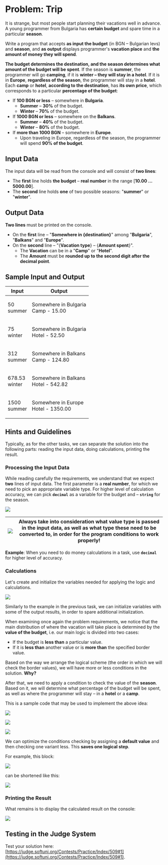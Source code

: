 # Problem: Trip

It is strange, but most people start planning their vacations well in advance. A young programmer from Bulgaria has **certain budget** and spare time in a particular **season**.

Write a program that accepts **as input the budget** (in BGN – Bulgarian levs) and **season**, and **as output** displays programmer's **vacation place** and **the amount of money they will spend**.

**The budget determines the destination, and the season determines what amount of the budget will be spent**. If the season is **summer**, the programmer will go **camping**, if it is **winter – they will stay in a hotel**. If it is in **Europe**, **regardless of the season**, the programmer will stay in a **hotel**. Each **camp** or **hotel**, **according to the destination**, has **its own price**, which corresponds to a particular **percentage of the budget**:

* If **100 BGN or less** – somewhere in **Bulgaria**.
  * **Summer** – **30%** of the budget.
  * **Winter** – **70%** of the budget.
* If **1000 BGN or less** – somewhere on the **Balkans**.
  * **Summer** – **40%** of the budget.
  * **Winter** – **80%** of the budget.
* If **more than 1000 BGN** – somewhere in **Europe**.
  * Upon traveling in Europe, regardless of the season, the programmer will spend **90% of the budget**.

## Input Data

The input data will be read from the console and will consist of **two lines**:

* The **first** line holds **the budget** – **real number** in the range \[**10.00 … 5000.00**].
* The **second** line holds **one** of two possible seasons: "**summer**" or "**winter**".

## Output Data

**Two lines** must be printed on the console.

* On the **first** line – "**Somewhere in {destination}**" among "**Bulgaria**", "**Balkans**" and "**Europe**".
* On the **second** line – "{**Vacation type**} – {**Amount spent**}".
  * The **Vacation** can be in a "**Camp**" or "**Hotel**".
  * The **Amount** must be **rounded up to the second digit after the decimal point**.

## Sample Input and Output

| Input                   | Output                                        |
| ----------------------- | --------------------------------------------- |
| <p>50<br>summer</p>     | <p>Somewhere in Bulgaria<br>Camp - 15.00</p>  |
| <p>75<br>winter</p>     | <p>Somewhere in Bulgaria<br>Hotel - 52.50</p> |
| <p>312<br>summer</p>    | <p>Somewhere in Balkans<br>Camp - 124.80</p>  |
| <p>678.53<br>winter</p> | <p>Somewhere in Balkans<br>Hotel - 542.82</p> |
| <p>1500<br>summer</p>   | <p>Somewhere in Europe<br>Hotel - 1350.00</p> |

## Hints and Guidelines

Typically, as for the other tasks, we can separate the solution into the following parts: reading the input data, doing calculations, printing the result.

### Processing the Input Data

While reading carefully the requirements, we understand that we expect **two** lines of input data. The first parameter is a **real number**, for which we need to pick an appropriate variable type. For higher level of calculation accuracy, we can pick **`decimal`** as a variable for the budget and – **`string`** for the season.

![](../../../../assets/chapter-4-2-images/02.Trip-01.png)

| ![](../../../../assets/alert-icon.png) | Always take into consideration what value type is passed in the input data, as well as what type these need to be converted to, in order for the program conditions to work properly! |
| -------------------------------------- | ------------------------------------------------------------------------------------------------------------------------------------------------------------------------------------- |

**Example**: When you need to do money calculations in a task, use **`decimal`** for higher level of accuracy.

### Calculations

Let's create and initialize the variables needed for applying the logic and calculations.

![](../../../../assets/chapter-4-2-images/02.Trip-02.png)

Similarly to the example in the previous task, we can initialize variables with some of the output results, in order to spare additional initialization.

When examining once again the problem requirements, we notice that the main distribution of where the vacation will take place is determined by the **value of the budget**, i.e. our main logic is divided into two cases:

* If the budget is **less than** a particular value.
* If it is **less than** another value or is **more than** the specified border value.

Based on the way we arrange the logical scheme (the order in which we will check the border values), we will have more or less conditions in the solution. **Why?**

After that, we need to apply a condition to check the value of the **season**. Based on it, we will determine what percentage of the budget will be spent, as well as where the programmer will stay – in a **hotel** or a **camp**.

This is a sample code that may be used to implement the above idea:

![](../../../../assets/chapter-4-2-images/02.Trip-03.png)

![](../../../../assets/chapter-4-2-images/02.Trip-04.png)

![](../../../../assets/chapter-4-2-images/02.Trip-05.png)

We can optimize the conditions checking by assigning a **default value** and then checking one variant less. This **saves one logical step**.

For example, this block:

![](../../../../assets/chapter-4-2-images/02.Trip-03.png)

can be shortened like this:

![](../../../../assets/chapter-4-2-images/02.Trip-06.png)

### Printing the Result

What remains is to display the calculated result on the console:

![](../../../../assets/chapter-4-2-images/02.Trip-07.png)

## Testing in the Judge System

Test your solution here: [https://judge.softuni.org/Contests/Practice/Index/509#1](https://judge.softuni.org/Contests/Practice/Index/509#1).
